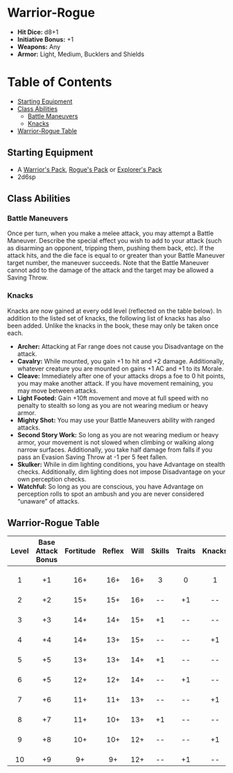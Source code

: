 # Warrior-Rogue
- **Hit Dice:** d8+1
- **Initiative Bonus:** +1
- **Weapons:** Any
- **Armor:** Light, Medium, Bucklers and Shields

# Table of Contents
- [Starting Equipment](#starting-equipment)
- [Class Abilities](#class-abilities)
	- [Battle Maneuvers](#battle-maneuvers)
	- [Knacks](#knacks)
- [Warrior-Rogue Table](#warrior-rogue-table)

## Starting Equipment
- A [Warrior's Pack](CoinAndItsUses.md#equipment-packs), [Rogue's Pack](CoinAndItsUses.md#equipment-packs) or [Explorer's Pack](CoinAndItsUses.md#equipment-packs)
- 2d6sp

## Class Abilities

### Battle Maneuvers
Once per turn, when you make a melee attack, you may attempt a Battle Maneuver.  Describe the special effect you wish to add to your attack (such as disarming an opponent, tripping them, pushing them back, etc).  If the attack hits, and the die face is equal to or greater than your Battle Maneuver target number, the maneuver succeeds.  Note that the Battle Maneuver cannot add to the damage of the attack and the target may be allowed a Saving Throw.

### Knacks
Knacks are now gained at every odd level (reflected on the table below).  In addition to the listed set of knacks, the following list of knacks has also been added.  Unlike the knacks in the book, these may only be taken once each.
- **Archer:** Attacking at Far range does not cause you Disadvantage on the attack.
- **Cavalry:** While mounted, you gain +1 to hit and +2 damage.  Additionally, whatever creature you are mounted on gains +1 AC and +1 to its Morale.
- **Cleave:** Immediately after one of your attacks drops a foe to 0 hit points, you may make another attack. If you have movement remaining, you may move between attacks.
- **Light Footed:** Gain +10ft movement and move at full speed with no penalty to stealth so long as you are not wearing medium or heavy armor.
- **Mighty Shot:** You may use your Battle Maneuvers ability with ranged attacks.
- **Second Story Work:** So long as you are not wearing medium or heavy armor, your movement is not slowed when climbing or walking along narrow surfaces. Additionally, you take half damage from falls if you pass an Evasion Saving Throw at -1 per 5 feet fallen.
- **Skulker:** While in dim lighting conditions, you have Advantage on stealth checks. Additionally, dim lighting does not impose Disadvantage on your own perception checks.
- **Watchful:** So long as you are conscious, you have Advantage on perception rolls to spot an ambush and you are never considered “unaware” of attacks.

## Warrior-Rogue Table
| Level | Base<br/>Attack<br/>Bonus | Fortitude | Reflex | Will | Skills | Traits | Knacks | Notes               |
| :---: | :-----------------------: | :-------: | :----: | :--: | :----: | :----: | :----: | :------------------ |
|   1   |            +1             |    16+    |  16+   | 16+  |   3    |   0    |   1    | Battle Maneuver 14+ |
|   2   |            +2             |    15+    |  15+   | 16+  |  --    |  +1    |  --    |  |
|   3   |            +3             |    14+    |  14+   | 15+  |  +1    |  --    |  --    | Battle Maneuver 13+ |
|   4   |            +4             |    14+    |  13+   | 15+  |  --    |  --    |  +1    |  |
|   5   |            +5             |    13+    |  13+   | 14+  |  +1    |  --    |  --    | Battle Maneuver 12+ |
|   6   |            +5             |    12+    |  12+   | 14+  |  --    |  +1    |  --    |  |
|   7   |            +6             |    11+    |  11+   | 13+  |  --    |  --    |  +1    | Battle Maneuver 11+ |
|   8   |            +7             |    11+    |  10+   | 13+  |  +1    |  --    |  --    |  |
|   9   |            +8             |    10+    |  10+   | 12+  |  --    |  --    |  +1    | Battle Maneuver 11+ |
|  10   |            +9             |     9+    |   9+   | 12+  |  --    |  +1    |  --    |  |
